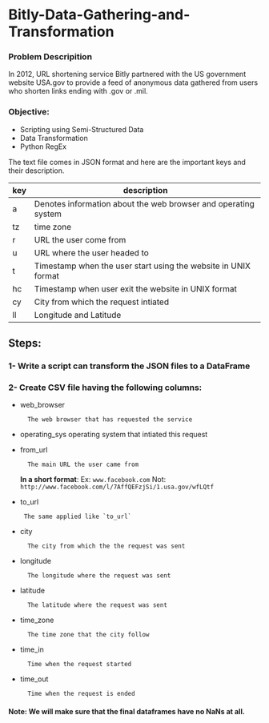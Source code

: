# Bitly-Data-Gathering-and-Transformation

### Problem Descripition 

In 2012, URL shortening service Bitly partnered with the US government website USA.gov to provide a feed of anonymous data gathered from users who shorten links ending with .gov or .mil.

### Objective:
- Scripting using Semi-Structured Data
- Data Transformation
- Python RegEx

The text file comes in JSON format and here are the important keys and their description. 


|key| description |
|---|-----------|
| a|Denotes information about the web browser and operating system|
| tz | time zone |
| r | URL the user come from |
| u | URL where the user headed to |
| t | Timestamp when the user start using the website in UNIX format |
| hc | Timestamp when user exit the website in UNIX format |
| cy | City from which the request intiated |
| ll | Longitude and Latitude |


## Steps:

### 1- Write a script can transform the JSON files to a DataFrame 

### 2- Create CSV file having the following columns:
- web_browser

        The web browser that has requested the service
        
- operating_sys
        operating system that intiated this request
- from_url

        The main URL the user came from

    **In a short format**:
    Ex: `www.facebook.com` Not:  `http://www.facebook.com/l/7AffQEFzjSi/1.usa.gov/wfLQtf`
     
    
- to_url

       The same applied like `to_url`
   
- city

        The city from which the the request was sent
    
- longitude

        The longitude where the request was sent
- latitude

        The latitude where the request was sent

- time_zone
        
        The time zone that the city follow
        
- time_in

        Time when the request started
- time_out
        
        Time when the request is ended
        
        


#### Note: We will make sure that the final dataframes have no NaNs at all.

